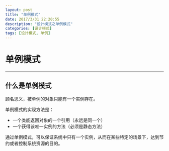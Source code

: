 ```yaml
---
layout: post
title: "单例模式"
date: 2017/3/31 22:20:55 
description: "设计模式之单例模式"
categories: [设计模式]
tags: [设计模式, 单例]
---
```


# 单例模式

----

## 什么是单例模式

顾名思义，被单例的对象只能有一个实例存在。

单例模式的实现方法是：

* 一个类能返回对象的一个引用（永远是同一个）
* 一个获得该唯一实例的方法（必须是静态方法）

通过单例模式，可以保证系统中只有一个实例，从而在某些特定的场景下，达到节约或者控制系统资源的目的。
